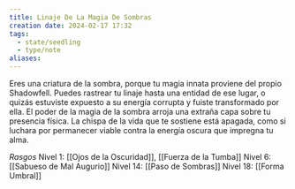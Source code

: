 ```yaml
---
title: Linaje De La Magia De Sombras
creation date: 2024-02-17 17:32
tags:
  - state/seedling
  - type/note
aliases:
---
```

Eres una criatura de la sombra, porque tu magia innata proviene del propio Shadowfell. Puedes
rastrear tu linaje hasta una entidad de ese lugar, o quizás estuviste expuesto a su energía corrupta y fuiste transformado por ella.
El poder de la magia de la sombra arroja una extraña capa sobre tu presencia física. La chispa de la vida que te sostiene está apagada, como si luchara por permanecer viable contra la energía oscura que impregna tu alma.


*Rasgos*
Nivel 1: [[Ojos de la Oscuridad]], [[Fuerza de la Tumba]]
Nivel 6: [[Sabueso de Mal Augurio]]
Nivel 14: [[Paso de Sombras]]
Nivel 18: [[Forma Umbral]]